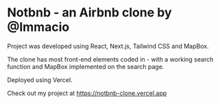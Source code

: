 # Notbnb - an Airbnb clone by @Immacio

Project was developed using React, Next.js, Tailwind CSS and MapBox.

The clone has most front-end elements coded in - with a working search function and MapBox implemented on the search page. 

Deployed using Vercel.

Check out my project at https://notbnb-clone.vercel.app
